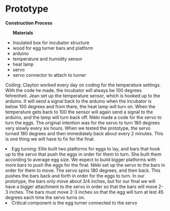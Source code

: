 Prototype
=========

<b>Construction Process</b>

<ul>

<b>Materials</b>
<li>Insulated box for incubator structure</li>
<li>wood for egg turner bars and platform</li>
<li>arduino</li>
<li>temperature and humidity sensor</li>
<li>heat lamp</li>
<li>servo</li>
<li>servo connector to attach to turner</li>

</ul>

Coding: Clayton worked every day on coding for the temperature settings. With the code he made, the incubator will always be 100 degrees fehrenheit. Jean set up the temperature sensor, which is hooked up to the arduino. It will send a signal back to the arduino when the incubator is below 100 degrees and from there, the heat lamp will turn on. When the temperature gets back to 100 the sensor will again send a signal to the arduino, and the lamp will turn back off. Nikki made a code for the servo to turn the eggs. The original intention was for the servo to turn 180 degrees very slowly every six hours. When we tested the prototype, the servo turned 180 degrees and then immediately back about every 2 minutes. This is one thing we will have to fix for the final.</li>
<li>Egg turning: Ellie built two platforms for eggs to lay, and bars that hook up to the servo that push the eggs in order for them to turn. She built them according to average egg size. We expect to build bigger platforms with more bars to push the eggs for the final. Nikki set up the servo to the bars in order for them to move. The servo spins 180 degrees, and then back. This pushes the bars back and forth in order for the eggs to turn. In our prototype, the bars only move about 3/4 inches, but for our final we will have a bigger attachment to the servo in order so that the bars will move 2-3 inches. The bars must move 2-3 inches so that the egg will turn at lest 45 degrees each time the servo turns on.</li>
<li>Critical component is the egg turner connected to the servo</li>

</ul>
